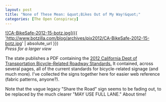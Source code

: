 ```yaml
---
layout: post
title: "None of These Mean: &quot;Bikes Out of My Way!&quot;"
categories: [The Open Conspiracy]
---
```

<a href="/blog/archives/pix2012/CA-BikeSafe-2012-15-med.jpg" target="new">

![CA-BikeSafe-2012-15-botz.jpg]({{ 'http://www.botzilla.com/blog/archives/pix2012/CA-BikeSafe-2012-15-botz.jpg' | absolute_url }})
<br /><i>Press for a larger view</i></a>

The state publishes a PDF containing the <a href="http://www.dot.ca.gov/hq/traffops/signtech/mutcdsupp/pdf/camutcd2012/Part9.pdf">2012 California Dept of Transportation Bicycle-Related Roadway Standards.</a> It contained, across several pages, all of the current standards for bicycle-related signage (and much more). I've collected the signs together here for easier web reference (fabric patterns, anyone?).

Note that the vague legacy "Share the Road" sign seems to be fading out, to be replaced by the much clearer "MAY USE FULL LANE." About time!
